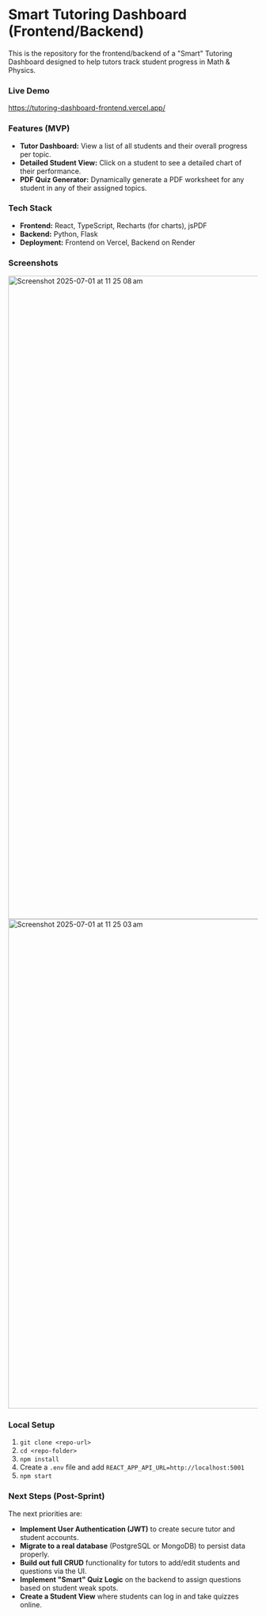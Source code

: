 # Smart Tutoring Dashboard (Frontend/Backend)

This is the repository for the frontend/backend of a "Smart" Tutoring Dashboard designed to help tutors track student progress in Math & Physics.

### Live Demo

https://tutoring-dashboard-frontend.vercel.app/

### Features (MVP)

*   **Tutor Dashboard:** View a list of all students and their overall progress per topic.
*   **Detailed Student View:** Click on a student to see a detailed chart of their performance.
*   **PDF Quiz Generator:** Dynamically generate a PDF worksheet for any student in any of their assigned topics.

### Tech Stack

*   **Frontend:** React, TypeScript, Recharts (for charts), jsPDF
*   **Backend:** Python, Flask
*   **Deployment:** Frontend on Vercel, Backend on Render

### Screenshots
<img width="1300" alt="Screenshot 2025-07-01 at 11 25 08 am" src="https://github.com/user-attachments/assets/6b79f27d-3bd9-4351-a619-cbdea67add52" />
<img width="989" alt="Screenshot 2025-07-01 at 11 25 03 am" src="https://github.com/user-attachments/assets/ac80bf69-6c0d-41aa-b311-68fc2ca6a7e3" />

### Local Setup

1.  `git clone <repo-url>`
2.  `cd <repo-folder>`
3.  `npm install`
4.  Create a `.env` file and add `REACT_APP_API_URL=http://localhost:5001`
5.  `npm start`

### Next Steps (Post-Sprint)

The next priorities are:
*   **Implement User Authentication (JWT)** to create secure tutor and student accounts.
*    **Migrate to a real database** (PostgreSQL or MongoDB) to persist data properly.
*   **Build out full CRUD** functionality for tutors to add/edit students and questions via the UI.
*   **Implement "Smart" Quiz Logic** on the backend to assign questions based on student weak spots.
*  **Create a Student View** where students can log in and take quizzes online.
